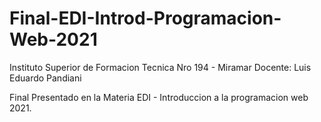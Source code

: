 # Final-EDI-Introd-Programacion-Web-2021
Instituto Superior de Formacion Tecnica Nro 194 - Miramar
Docente: Luis Eduardo Pandiani

Final Presentado en la Materia EDI - Introduccion a la programacion web 2021.
